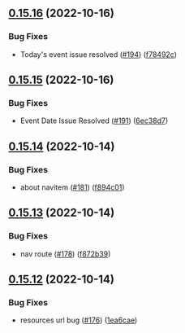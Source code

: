 ## [0.15.16](https://github.com/thecyberworld/thecyberhub.org/compare/v0.15.15...v0.15.16) (2022-10-16)


### Bug Fixes

* Today's event issue resolved ([#194](https://github.com/thecyberworld/thecyberhub.org/issues/194)) ([f78492c](https://github.com/thecyberworld/thecyberhub.org/commit/f78492c8e8648f826879ea134ed340da9b4e2955))



## [0.15.15](https://github.com/thecyberworld/thecyberhub.org/compare/v0.15.14...v0.15.15) (2022-10-16)


### Bug Fixes

* Event Date Issue Resolved ([#191](https://github.com/thecyberworld/thecyberhub.org/issues/191)) ([6ec38d7](https://github.com/thecyberworld/thecyberhub.org/commit/6ec38d7d083d923ed7607bd24eaff1055e0d9d97))



## [0.15.14](https://github.com/thecyberworld/thecyberhub.org/compare/v0.15.13...v0.15.14) (2022-10-14)


### Bug Fixes

* about navitem ([#181](https://github.com/thecyberworld/thecyberhub.org/issues/181)) ([f894c01](https://github.com/thecyberworld/thecyberhub.org/commit/f894c0133becb0c776a566d56e0946ac954082ea))



## [0.15.13](https://github.com/thecyberworld/thecyberhub.org/compare/v0.15.12...v0.15.13) (2022-10-14)


### Bug Fixes

* nav route ([#178](https://github.com/thecyberworld/thecyberhub.org/issues/178)) ([f872b39](https://github.com/thecyberworld/thecyberhub.org/commit/f872b39653aa4aaa68b0145a4577ed451aa979af))



## [0.15.12](https://github.com/thecyberworld/thecyberhub.org/compare/v0.15.11...v0.15.12) (2022-10-14)


### Bug Fixes

* resources url bug ([#176](https://github.com/thecyberworld/thecyberhub.org/issues/176)) ([1ea6cae](https://github.com/thecyberworld/thecyberhub.org/commit/1ea6cae7e734a52bdc8ed68c47a6e3523b4cbb12))



